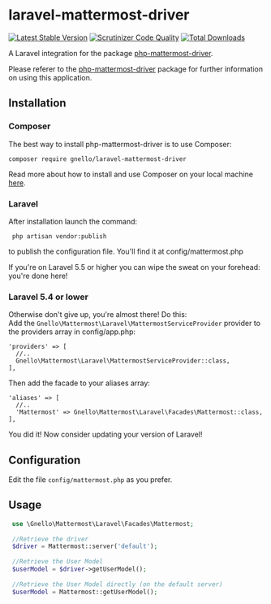 # laravel-mattermost-driver

[![Latest Stable Version][7]][8] [![Scrutinizer Code Quality][5]][6] [![Total Downloads][9]][10]


A Laravel integration for the package [php-mattermost-driver][4].  

Please referer to the [php-mattermost-driver][4] package for further information on using this application.

## Installation
### Composer
The best way to install php-mattermost-driver is to use Composer:

```
composer require gnello/laravel-mattermost-driver
```

Read more about how to install and use Composer on your local machine [here][3].

### Laravel
After installation launch the command:
```
 php artisan vendor:publish
```
to publish the configuration file. You'll find it at config/mattermost.php

If you're on Laravel 5.5 or higher you can wipe the sweat on your forehead: you're done here! 

### Laravel 5.4 or lower
Otherwise don't give up, you're almost there! Do this:  
Add the `Gnello\Mattermost\Laravel\MattermostServiceProvider` provider to the providers array in config/app.php:  
```
'providers' => [
  //..
  Gnello\Mattermost\Laravel\MattermostServiceProvider::class,
],
```  
Then add the facade to your aliases array:
```
'aliases' => [
  //..
  'Mattermost' => Gnello\Mattermost\Laravel\Facades\Mattermost::class,
],
```
You did it! Now consider updating your version of Laravel!

## Configuration
Edit the file `config/mattermost.php` as you prefer.

## Usage

```php
 use \Gnello\Mattermost\Laravel\Facades\Mattermost;
 
 //Retrieve the driver
 $driver = Mattermost::server('default');
 
 //Retrieve the User Model
 $userModel = $driver->getUserModel();
 
 //Retrieve the User Model directly (on the default server)
 $userModel = Mattermost::getUserModel();
 ```

[3]: https://getcomposer.org/doc/00-intro.md#installation-linux-unix-osx
[4]: https://github.com/gnello/php-mattermost-driver
[5]: https://scrutinizer-ci.com/g/gnello/laravel-mattermost-driver/badges/quality-score.png?b=master
[6]: https://scrutinizer-ci.com/g/gnello/laravel-mattermost-driver/?branch=master
[7]: https://poser.pugx.org/gnello/laravel-mattermost-driver/v/stable
[8]: https://packagist.org/packages/gnello/laravel-mattermost-driver
[9]: https://poser.pugx.org/gnello/laravel-mattermost-driver/downloads
[10]: https://packagist.org/packages/gnello/laravel-mattermost-driver
